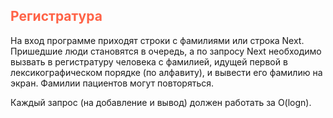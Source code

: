 ## <font color="tomato">Регистратура</font>

На вход программе приходят строки с фамилиями или строка Next. 
Пришедшие люди становятся в очередь, а по запросу Next необходимо вызвать в регистратуру человека с фамилией, 
идущей первой в лексикографическом порядке (по алфавиту), и вывести его фамилию на экран. 
Фамилии пациентов могут повторяться.

Каждый запрос (на добавление и вывод) должен работать за O(logn).